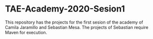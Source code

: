 # TAE-Academy-2020-Sesion1
This repository has the projects for the first sesion of the academy of Camila Jaramillo and Sebastian Mesa. The projects of Sebastian require Maven for execution. 
